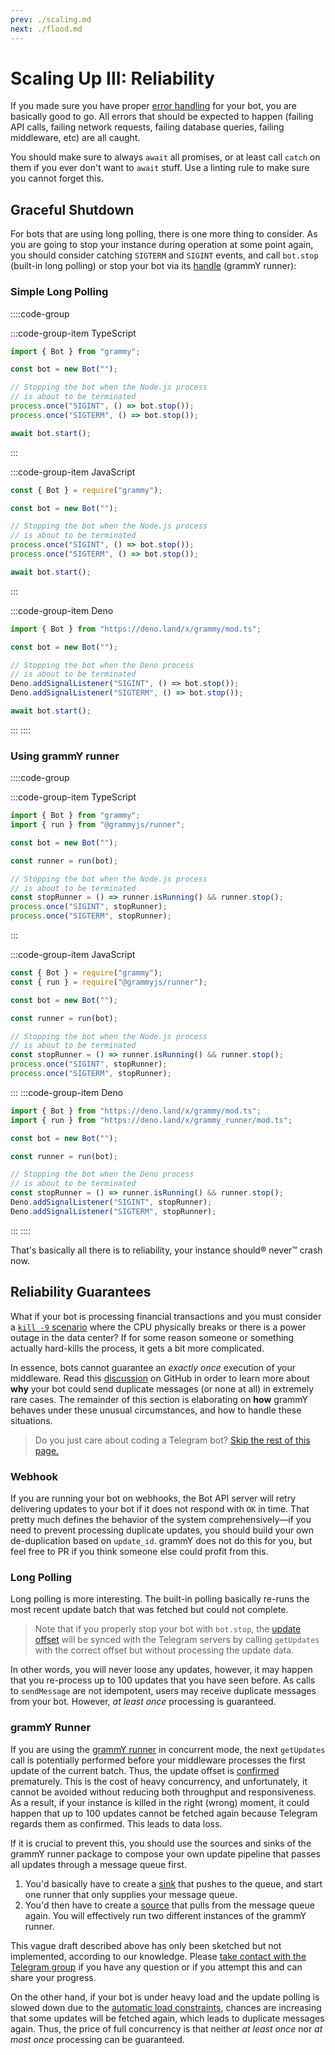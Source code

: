 ```yaml
---
prev: ./scaling.md
next: ./flood.md
---
```


# Scaling Up III: Reliability

If you made sure you have proper [error handling](../guide/errors.md) for your bot, you are basically good to go.
All errors that should be expected to happen (failing API calls, failing network requests, failing database queries, failing middleware, etc) are all caught.

You should make sure to always `await` all promises, or at least call `catch` on them if you ever don't want to `await` stuff.
Use a linting rule to make sure you cannot forget this.

## Graceful Shutdown

For bots that are using long polling, there is one more thing to consider.
As you are going to stop your instance during operation at some point again, you should consider catching `SIGTERM` and `SIGINT` events, and call `bot.stop` (built-in long polling) or stop your bot via its [handle](https://deno.land/x/grammy_runner/mod.ts?s=RunnerHandle#prop_stop) (grammY runner):

### Simple Long Polling

::::code-group

:::code-group-item TypeScript

```ts
import { Bot } from "grammy";

const bot = new Bot("");

// Stopping the bot when the Node.js process
// is about to be terminated
process.once("SIGINT", () => bot.stop());
process.once("SIGTERM", () => bot.stop());

await bot.start();
```

:::

:::code-group-item JavaScript

```js
const { Bot } = require("grammy");

const bot = new Bot("");

// Stopping the bot when the Node.js process
// is about to be terminated
process.once("SIGINT", () => bot.stop());
process.once("SIGTERM", () => bot.stop());

await bot.start();
```

:::

:::code-group-item Deno

```ts
import { Bot } from "https://deno.land/x/grammy/mod.ts";

const bot = new Bot("");

// Stopping the bot when the Deno process
// is about to be terminated
Deno.addSignalListener("SIGINT", () => bot.stop());
Deno.addSignalListener("SIGTERM", () => bot.stop());

await bot.start();
```

:::
::::

### Using grammY runner

::::code-group

:::code-group-item TypeScript

```ts
import { Bot } from "grammy";
import { run } from "@grammyjs/runner";

const bot = new Bot("");

const runner = run(bot);

// Stopping the bot when the Node.js process
// is about to be terminated
const stopRunner = () => runner.isRunning() && runner.stop();
process.once("SIGINT", stopRunner);
process.once("SIGTERM", stopRunner);
```

:::

:::code-group-item JavaScript

```js
const { Bot } = require("grammy");
const { run } = require("@grammyjs/runner");

const bot = new Bot("");

const runner = run(bot);

// Stopping the bot when the Node.js process
// is about to be terminated
const stopRunner = () => runner.isRunning() && runner.stop();
process.once("SIGINT", stopRunner);
process.once("SIGTERM", stopRunner);
```

:::
:::code-group-item Deno

```ts
import { Bot } from "https://deno.land/x/grammy/mod.ts";
import { run } from "https://deno.land/x/grammy_runner/mod.ts";

const bot = new Bot("");

const runner = run(bot);

// Stopping the bot when the Deno process
// is about to be terminated
const stopRunner = () => runner.isRunning() && runner.stop();
Deno.addSignalListener("SIGINT", stopRunner);
Deno.addSignalListener("SIGTERM", stopRunner);
```

:::
::::

That's basically all there is to reliability, your instance should:registered: never:tm: crash now.

## Reliability Guarantees

What if your bot is processing financial transactions and you must consider a [`kill -9` scenario](https://stackoverflow.com/questions/43724467/what-is-the-difference-between-kill-and-kill-9) where the CPU physically breaks or there is a power outage in the data center?
If for some reason someone or something actually hard-kills the process, it gets a bit more complicated.

In essence, bots cannot guarantee an _exactly once_ execution of your middleware.
Read this [discussion](https://github.com/tdlib/telegram-bot-api/issues/126) on GitHub in order to learn more about **why** your bot could send duplicate messages (or none at all) in extremely rare cases.
The remainder of this section is elaborating on **how** grammY behaves under these unusual circumstances, and how to handle these situations.

> Do you just care about coding a Telegram bot? [Skip the rest of this page.](./flood.md)

### Webhook

If you are running your bot on webhooks, the Bot API server will retry delivering updates to your bot if it does not respond with `OK` in time.
That pretty much defines the behavior of the system comprehensively—if you need to prevent processing duplicate updates, you should build your own de-duplication based on `update_id`.
grammY does not do this for you, but feel free to PR if you think someone else could profit from this.

### Long Polling

Long polling is more interesting.
The built-in polling basically re-runs the most recent update batch that was fetched but could not complete.

> Note that if you properly stop your bot with `bot.stop`, the [update offset](https://core.telegram.org/bots/api#getting-updates) will be synced with the Telegram servers by calling `getUpdates` with the correct offset but without processing the update data.

In other words, you will never loose any updates, however, it may happen that you re-process up to 100 updates that you have seen before.
As calls to `sendMessage` are not idempotent, users may receive duplicate messages from your bot.
However, _at least once_ processing is guaranteed.

### grammY Runner

If you are using the [grammY runner](../plugins/runner.md) in concurrent mode, the next `getUpdates` call is potentially performed before your middleware processes the first update of the current batch.
Thus, the update offset is [confirmed](https://core.telegram.org/bots/api#getupdates) prematurely.
This is the cost of heavy concurrency, and unfortunately, it cannot be avoided without reducing both throughput and responsiveness.
As a result, if your instance is killed in the right (wrong) moment, it could happen that up to 100 updates cannot be fetched again because Telegram regards them as confirmed.
This leads to data loss.

If it is crucial to prevent this, you should use the sources and sinks of the grammY runner package to compose your own update pipeline that passes all updates through a message queue first.

1. You'd basically have to create a [sink](https://deno.land/x/grammy_runner/mod.ts?s=UpdateSink) that pushes to the queue, and start one runner that only supplies your message queue.
2. You'd then have to create a [source](https://deno.land/x/grammy_runner/mod.ts?s=UpdateSource) that pulls from the message queue again.
   You will effectively run two different instances of the grammY runner.

This vague draft described above has only been sketched but not implemented, according to our knowledge.
Please [take contact with the Telegram group](https://t.me/grammyjs) if you have any question or if you attempt this and can share your progress.

On the other hand, if your bot is under heavy load and the update polling is slowed down due to the [automatic load constraints](../plugins/runner.md#sink), chances are increasing that some updates will be fetched again, which leads to duplicate messages again.
Thus, the price of full concurrency is that neither _at least once_ nor _at most once_ processing can be guaranteed.
